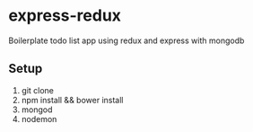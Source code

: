 # express-redux
Boilerplate todo list app using redux and express with mongodb

## Setup
1. git clone
2. npm install && bower install
3. mongod
4. nodemon
